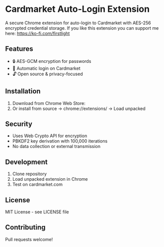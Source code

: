 # Cardmarket Auto-Login Extension

A secure Chrome extension for auto-login to Cardmarket with AES-256 encrypted credential storage.
If you like this extension you can support me here: https://ko-fi.com/firstlight

## Features
- 🔒 AES-GCM encryption for passwords
- 🚀 Automatic login on Cardmarket
- 🔓 Open source & privacy-focused

## Installation
1. Download from Chrome Web Store:
2. Or install from source -> chrome://extensions/ -> Load unpacked

## Security
- Uses Web Crypto API for encryption
- PBKDF2 key derivation with 100,000 iterations
- No data collection or external transmission

## Development
1. Clone repository
2. Load unpacked extension in Chrome
3. Test on cardmarket.com

## License
MIT License - see LICENSE file



## Contributing
Pull requests welcome!
